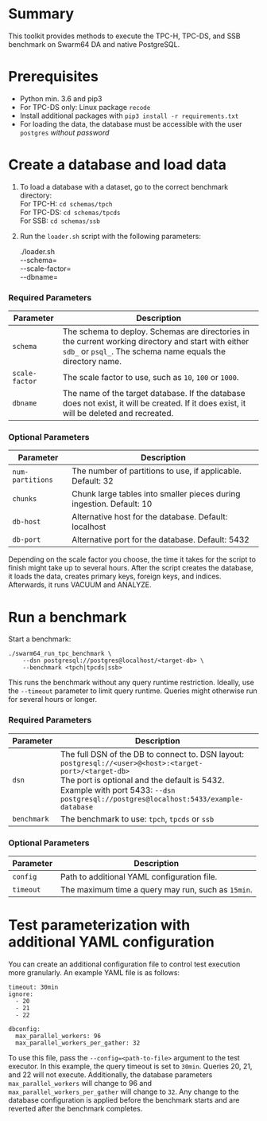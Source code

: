 # Summary

This toolkit provides methods to execute the TPC-H, TPC-DS, and SSB benchmark on
Swarm64 DA and native PostgreSQL.


# Prerequisites

- Python min. 3.6 and pip3
- For TPC-DS only: Linux package `recode`
- Install additional packages with `pip3 install -r requirements.txt`
- For loading the data, the database must be accessible with the user
  `postgres` *without password*


# Create a database and load data

1. To load a database with a dataset, go to the correct benchmark directory:\
   For TPC-H: `cd schemas/tpch`\
   For TPC-DS: `cd schemas/tpcds`\
   For SSB: `cd schemas/ssb`

2. Run the `loader.sh` script with the following parameters:

    ./loader.sh \
        --schema=<schema-to-deploy> \
        --scale-factor=<scale-factor-to-use> \
        --dbname=<target-db>

### Required Parameters

   | Parameter      | Description                                            |
   | -------------- | ------------------------------------------------------ |
   | `schema`       | The schema to deploy. Schemas are directories in the current working directory and start with either `sdb_` or `psql_`. The schema name equals the directory name. |
   | `scale-factor` | The scale factor to use, such as `10`, `100` or `1000`.      |
   | `dbname`       | The name of the target database. If the database does not exist, it will be created. If it does exist, it will be deleted and recreated.    |

### Optional Parameters

   | Parameter       | Description                                           |
   | ---------------- | ---------------------------------------------------- |
   | `num-partitions` | The number of partitions to use, if applicable. Default: 32 |
   | `chunks`         | Chunk large tables into smaller pieces during ingestion. Default: 10 |
   | `db-host`        | Alternative host for the database. Default: localhost |
   | `db-port`        | Alternative port for the database. Default: 5432|

   Depending on the scale factor you choose, the time it takes for the script
   to finish might take up to several hours. After the script creates the
   database, it loads the data, creates primary keys, foreign keys, and
   indices. Afterwards, it runs VACUUM and ANALYZE.


# Run a benchmark

Start a benchmark:

    ./swarm64_run_tpc_benchmark \
        --dsn postgresql://postgres@localhost/<target-db> \
        --benchmark <tpch|tpcds|ssb>

This runs the benchmark without any query runtime restriction. Ideally, use the
`--timeout` parameter to limit query runtime. Queries might otherwise run for
several hours or longer.

### Required Parameters

| Parameter   | Description                                     |
| ----------- | ----------------------------------------------- |
| `dsn`       | The full DSN of the DB to connect to. DSN layout: <br> ``postgresql://<user>@<host>:<target-port>/<target-db>`` <br> The port is optional and the default is 5432.<br> Example with port 5433: ``--dsn postgresql://postgres@localhost:5433/example-database``|
| `benchmark` | The benchmark to use: `tpch`, `tpcds` or `ssb`        |

### Optional Parameters

| Parameter  | Description                                        |
| ---------- | -------------------------------------------------- |
| `config`   | Path to additional YAML configuration file.        |
| `timeout`  | The maximum time a query may run, such as `15min`. |


# Test parameterization with additional YAML configuration

You can create an additional configuration file to control test execution more
granularly. An example YAML file is as follows:

    timeout: 30min
    ignore:
      - 20
      - 21
      - 22

    dbconfig:
      max_parallel_workers: 96
      max_parallel_workers_per_gather: 32

To use this file, pass the `--config=<path-to-file>` argument to the test
executor. In this example, the query timeout is set to `30min`. Queries 20, 21,
and 22 will not execute. Additionally, the database parameters
`max_parallel_workers` will change to 96 and `max_parallel_workers_per_gather`
will change to `32`. Any change to the database configuration is applied before
the benchmark starts and are reverted after the benchmark completes.

